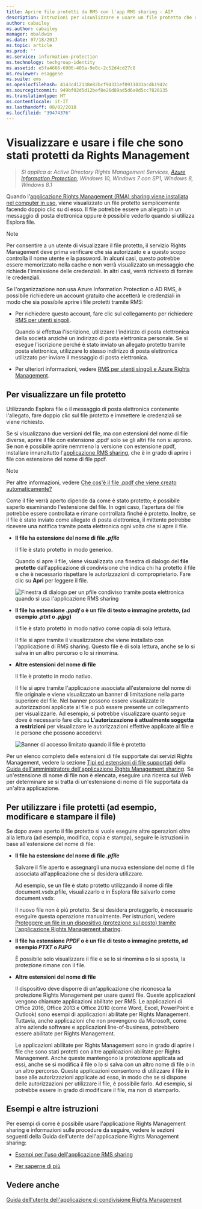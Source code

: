 ```yaml
---
title: Aprire file protetti da RMS con l'app RMS sharing - AIP
description: Istruzioni per visualizzare e usare un file protetto che rende necessario avere l'applicazione Rights Management (RMS) sharing installata.
author: cabailey
ms.author: cabailey
manager: mbaldwin
ms.date: 07/18/2017
ms.topic: article
ms.prod: ''
ms.service: information-protection
ms.technology: techgroup-identity
ms.assetid: e5fa4666-6906-405a-9e0c-2c52d4cd27c8
ms.reviewer: esaggese
ms.suite: ems
ms.openlocfilehash: 4143cd12138e82bcf94331ef0911033acdb1942c
ms.sourcegitcommit: 949bf02d5d12bef8e26d89ad5d6a0d5cc7826135
ms.translationtype: HT
ms.contentlocale: it-IT
ms.lasthandoff: 08/02/2018
ms.locfileid: "39474376"
---
```

# <a name="view-and-use-files-that-have-been-protected-by-rights-management"></a>Visualizzare e usare i file che sono stati protetti da Rights Management

>*Si applica a: Active Directory Rights Management Services, [Azure Information Protection](https://azure.microsoft.com/pricing/details/information-protection), Windows 10, Windows 7 con SP1, Windows 8, Windows 8.1*

Quando l'[applicazione Rights Management (RMA) sharing viene installata nel computer in uso](install-sharing-app.md), viene visualizzato un file protetto semplicemente facendo doppio clic su di esso. Il file potrebbe essere un allegato in un messaggio di posta elettronica oppure è possibile vederlo quando si utilizza Esplora file.

> [!NOTE]
> Per consentire a un utente di visualizzare il file protetto, il servizio Rights Management deve prima verificare che sia autorizzato e a questo scopo controlla il nome utente e la password. In alcuni casi, questo potrebbe essere memorizzato nella cache e non verrà visualizzato un messaggio che richiede l'immissione delle credenziali. In altri casi, verrà richiesto di fornire le credenziali.
>
> Se l'organizzazione non usa Azure Information Protection o AD RMS, è possibile richiedere un account gratuito che accetterà le credenziali in modo che sia possibile aprire i file protetti tramite RMS:
>
> -   Per richiedere questo account, fare clic sul collegamento per richiedere [RMS per utenti singoli](http://go.microsoft.com/fwlink/?LinkId=309469).
>
>     Quando si effettua l'iscrizione, utilizzare l'indirizzo di posta elettronica della società anziché un indirizzo di posta elettronica personale. Se si esegue l'iscrizione perché è stato inviato un allegato protetto tramite posta elettronica, utilizzare lo stesso indirizzo di posta elettronica utilizzato per inviare il messaggio di posta elettronica.
> -   Per ulteriori informazioni, vedere [RMS per utenti singoli e Azure Rights Management](../rms-for-individuals.md).

## <a name="to-view-a-protected-file"></a>Per visualizzare un file protetto
Utilizzando Esplora file o il messaggio di posta elettronica contenente l'allegato, fare doppio clic sul file protetto e immettere le credenziali se viene richiesto.

Se si visualizzano due versioni del file, ma con estensioni del nome di file diverse, aprire il file con estensione .ppdf solo se gli altri file non si aprono. Se non è possibile aprire nemmeno la versione con estensione ppdf, installare innanzitutto l'[applicazione RMS sharing](install-sharing-app.md), che è in grado di aprire i file con estensione del nome di file ppdf.

> [!NOTE]
> Per altre informazioni, vedere [Che cos'è il file .ppdf che viene creato automaticamente?](sharing-app-dialog-box.md#whats-the-ppdf-file-thats-automatically-created)

Come il file verrà aperto dipende da come è stato protetto; è possibile saperlo esaminando l'estensione del file. In ogni caso, l’apertura del file potrebbe essere controllata e rimane controllata finché è protetto. Inoltre, se il file è stato inviato come allegato di posta elettronica, il mittente potrebbe ricevere una notifica tramite posta elettronica ogni volta che si apre il file.

- **Il file ha estensione del nome di file *.pfile***

    Il file è stato protetto in modo generico.

    Quando si apre il file, viene visualizzata una finestra di dialogo del **file protetto** dall'applicazione di condivisione che indica chi ha protetto il file e che è necessario rispettare le autorizzazioni di comproprietario. Fare clic su **Apri** per leggere il file.

    ![Finestra di dialogo per un pfile condiviso tramite posta elettronica quando si usa l'applicazione RMS sharing](../media/ADRMS_MSRMSApp_PfilePermission.png)

- **Il file ha estensione *.ppdf* o è un file di testo o immagine protetto, (ad esempio *.ptxt* o *.pjpg*)**

    Il file è stato protetto in modo nativo come copia di sola lettura.

    Il file si apre tramite il visualizzatore che viene installato con l'applicazione di RMS sharing. Questo file è di sola lettura, anche se lo si salva in un altro percorso o lo si rinomina.

- **Altre estensioni del nome di file**

    Il file è protetto in modo nativo.

    Il file si apre tramite l'applicazione associata all'estensione del nome di file originale e viene visualizzato un banner di limitazione nella parte superiore del file. Nel banner possono essere visualizzate le autorizzazioni applicate al file o può essere presente un collegamento per visualizzarle. Ad esempio, si potrebbe visualizzare quanto segue dove è necessario fare clic su **L'autorizzazione è attualmente soggetta a restrizioni** per visualizzare le autorizzazioni effettive applicate al file e le persone che possono accedervi:

    ![Banner di accesso limitato quando il file è protetto](../media/ADRMS_MSRMSApp_RestrictedAccess.png)



Per un elenco completo delle estensioni di file supportate dai servizi Rights Management, vedere la sezione [Tipi ed estensioni di file supportati](sharing-app-admin-guide-technical.md#supported-file-types-and-file-name-extensions) della [Guida dell'amministratore dell'applicazione Rights Management sharing](sharing-app-admin-guide.md). Se un'estensione di nome di file non è elencata, eseguire una ricerca sul Web per determinare se si tratta di un'estensione di nome di file supportata da un'altra applicazione.

## <a name="to-use-files-that-have-been-protected-for-example-edit-and-print-the-file"></a>Per utilizzare i file protetti (ad esempio, modificare e stampare il file)
Se dopo avere aperto il file protetto si vuole eseguire altre operazioni oltre alla lettura (ad esempio, modifica, copia e stampa), seguire le istruzioni in base all'estensione del nome di file:

- **Il file ha estensione del nome di file *.pfile***

    Salvare il file aperto e assegnargli una nuova estensione del nome di file associata all'applicazione che si desidera utilizzare.

    Ad esempio, se un file è stato protetto utilizzando il nome di file document.vsdx.pfile, visualizzarlo e in Esplora file salvarlo come document.vsdx.

    Il nuovo file non è più protetto. Se si desidera proteggerlo, è necessario eseguire questa operazione manualmente. Per istruzioni, vedere [Proteggere un file in un dispositivo (protezione sul posto) tramite l'applicazione Rights Management sharing](sharing-app-protect-in-place.md).

- **Il file ha estensione *PPDF* o è un file di testo o immagine protetto, ad esempio *PTXT* o *PJPG***

    È possibile solo visualizzare il file e se lo si rinomina o lo si sposta, la protezione rimane con il file.

- **Altre estensioni del nome di file**

    Il dispositivo deve disporre di un'applicazione che riconosca la protezione Rights Management per usare questi file. Queste applicazioni vengono chiamate applicazioni abilitate per RMS. Le applicazioni di Office 2016, Office 2013 e Office 2010 (come Word, Excel, PowerPoint e Outlook) sono esempi di applicazioni abilitate per Rights Management. Tuttavia, anche applicazioni che non provengono da Microsoft, come altre aziende software e applicazioni line-of-business, potrebbero essere abilitate per Rights Management.

    Le applicazioni abilitate per Rights Management sono in grado di aprire i file che sono stati protetti con altre applicazioni abilitate per Rights Management. Anche queste mantengono la protezione applicata ad essi, anche se si modifica il file o lo si salva con un altro nome di file o in un altro percorso. Queste applicazioni consentono di utilizzare il file in base alle autorizzazioni applicate ad esso, in modo che se si dispone delle autorizzazioni per utilizzare il file, è possibile farlo. Ad esempio, si potrebbe essere in grado di modificare il file, ma non di stamparlo.


## <a name="examples-and-other-instructions"></a>Esempi e altre istruzioni
Per esempi di come è possibile usare l'applicazione Rights Management sharing e informazioni sulle procedure da seguire, vedere le sezioni seguenti della Guida dell'utente dell'applicazione Rights Management sharing:

-   [Esempi per l'uso dell'applicazione RMS sharing](sharing-app-user-guide.md#examples-for-using-the-rms-sharing-application)

-   [Per saperne di più](sharing-app-user-guide.md#what-do-you-want-to-do)

## <a name="see-also"></a>Vedere anche
[Guida dell'utente dell'applicazione di condivisione Rights Management](sharing-app-user-guide.md)
